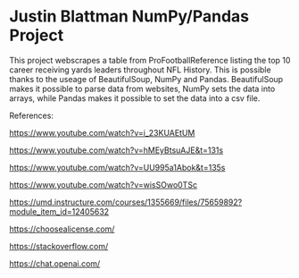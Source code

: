 # Justin Blattman NumPy/Pandas Project

This project webscrapes a table from ProFootballReference listing the top 10 career receiving yards leaders throughout NFL History. This is possible thanks to the useage of BeautifulSoup, NumPy and Pandas. BeautifulSoup makes it possible to parse data from websites, NumPy sets the data into arrays, while Pandas makes it possible to set the data into a csv file.

References:

https://www.youtube.com/watch?v=i_23KUAEtUM

https://www.youtube.com/watch?v=hMEyBtsuAJE&t=131s

https://www.youtube.com/watch?v=UU995a1Abok&t=135s

https://www.youtube.com/watch?v=wisSOwo0TSc

https://umd.instructure.com/courses/1355669/files/75659892?module_item_id=12405632

https://choosealicense.com/

https://stackoverflow.com/

https://chat.openai.com/

